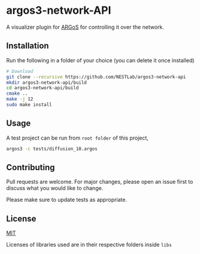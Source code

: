 # argos3-network-API
A visualizer plugin for [ARGoS](https://www.argos-sim.info/) for controlling it over the network.

## Installation
Run the following in a folder of your choice (you can delete it once installed)

```bash
# Download
git clone --recursive https://github.com/NESTLab/argos3-network-api
mkdir argos3-network-api/build
cd argos3-network-api/build
cmake ..
make -j 12
sudo make install
```

## Usage
A test project can be run from `root folder` of this project,

```bash
argos3 -c tests/diffusion_10.argos
```

## Contributing
Pull requests are welcome. For major changes, please open an issue first to discuss what you would like to change.

Please make sure to update tests as appropriate.

## License
[MIT](https://choosealicense.com/licenses/mit/)

Licenses of libraries used are in their respective folders inside `libs`
